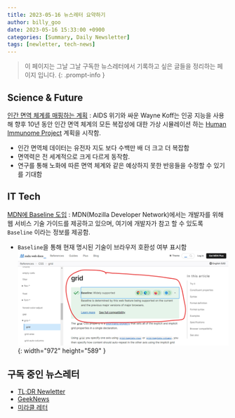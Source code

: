 ```yaml
---
title: 2023-05-16 뉴스레터 요약하기
author: billy_goo
date: 2023-05-16 15:33:00 +0900
categories: [Summary, Daily Newsletter]
tags: [newletter, tech-news]
---
```


> 이 페이지는 그날 그날 구독한 뉴스레터에서 기록하고 싶은 글들을 정리하는 페이지 입니다.
{: .prompt-info }

## Science & Future
[인간 면역 체계를 매핑하는 계획](https://www.freethink.com/health/human-immunome?utm_source=tldrnewsletter)
: AIDS 위기와 싸운 Wayne Koff는 인공 지능을 사용해 향후 10년 동안 인간 면역 체계의 모든 복잡성에 대한 가상 시뮬레이션 하는 [Human Immunome Project](https://www.humanimmunomeproject.org/) 계획을 시작함. 

 - 인간 면역체 데이터는 유전자 지도 보다 수백만 배 더 크고 더 복잡함 
 - 면역력은 전 세계적으로 크게 다르게 동작함. 
 - 연구를 통해 노화에 따른 면역 체계와 같은 예상하지 못한 반응들을 수정할 수 있기를 기대함 


## IT Tech

[MDN에 Baseline 도입](https://developer.mozilla.org/en-US/blog/baseline-unified-view-stable-web-features/)
: MDN(Mozilla Developer Network)에서는 개발자를 위해 웹 서비스 기술 가이드를 제공하고 있으며, 여기에 개발자가 참고 할 수 있도록 `Baseline` 이라는 정보를 제공함. 

 - `Baseline`을 통해 현재 명시된 기술이 브라우저 호환성 여부 표시함
 ![Baseline](/assets/img/post/20230516/mdn_baseline.png){: width="972" height="589" }


## 구독 중인 뉴스레터

- [TL;DR Newletter](https://tldr.tech/)
- [GeekNews](https://news.hada.io/)
- [미라클 레터](https://page.stibee.com/)
